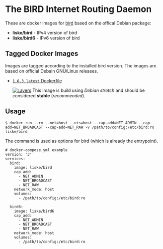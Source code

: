 # The BIRD Internet Routing Daemon

These are docker images for [bird](http://bird.network.cz/) based on the offical Debian package:
- **liske/bird** - IPv4 version of bird
- **liske/bird6** - IPv6 version of bird


## Tagged Docker Images

Images are tagged according to the installed bird version. The images are based on official Debain GNU/Linux releases.

* [`1.6.3`, `latest` Dockerfile](https://github.com/liske/bird-docker/blob/master/bird-1.6.3-debian/Dockerfile)

  [![Layers](https://images.microbadger.com/badges/image/liske/bird:1.6.3.svg)](https://images.microbadger.com/badges/image/liske/bird:1.6.3)
  This image is build using *Debian stretch* and should be considered **stable** (*recommended*).


## Usage

```
$ docker run --rm --net=host --uts=host --cap-add=NET_ADMIN --cap-add=NET_BROADCAST --cap-add=NET_RAW -v /path/to/config:/etc/bird:ro liske/bird
```

The command is used as options for bird (which is already the entrypoint).

```
# docker-compose.yml example
version: '3'
services:
  bird:
    image: liske/bird
    cap_add:
      - NET_ADMIN
      - NET_BROADCAST
      - NET_RAW
    network_mode: host
    volumes:
      - /path/to/config:/etc/bird:ro

  bird6:
    image: liske/bird6
    cap_add:
      - NET_ADMIN
      - NET_BROADCAST
      - NET_RAW
    network_mode: host
    volumes:
      - /path/to/config:/etc/bird:ro
```
